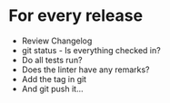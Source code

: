 
# For every release

- Review Changelog
- git status - Is everything checked in?
- Do all tests run?
- Does the linter have any remarks?
- Add the tag in git
- And git push it...


